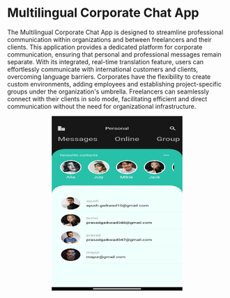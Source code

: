 

# Multilingual Corporate Chat App

The Multilingual Corporate Chat App is designed to streamline professional communication within organizations and between freelancers and their clients. This application provides a dedicated platform for corporate communication, ensuring that personal and professional messages remain separate. With its integrated, real-time translation feature, users can effortlessly communicate with international customers and clients, overcoming language barriers. Corporates have the flexibility to create custom environments, adding employees and establishing project-specific groups under the organization's umbrella. Freelancers can seamlessly connect with their clients in solo mode, facilitating efficient and direct communication without the need for organizational infrastructure.

<p align="center">
  <img src="https://github.com/prasadgaikwad047/Multilingual-Corporate-Messaging-App/blob/main/App%20ss/Homepage.jpeg" alt="Description" width="300" height="400">
</p>



